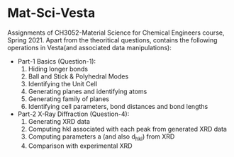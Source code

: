 # Mat-Sci-Vesta
Assignments of CH3052-Material Science for Chemical Engineers course, Spring 2021.
Apart from the theoritical questions, contains the following operations in Vesta(and associated data manipulations):
* Part-1 Basics (Question-1):
  1. Hiding longer bonds
  2. Ball and Stick & Polyhedral Modes
  3. Identifying the Unit Cell
  4. Generating planes and identifying atoms
  5. Generating family of planes
  6. Identifying cell parameters, bond distances and bond lengths
* Part-2 X-Ray Diffraction (Question-4):
  1. Generating XRD data
  2. Computing hkl associated with each peak from generated XRD data
  3. Computing parameters a (and also d<sub>hkl</sub>) from XRD
  4. Comparison with experimental XRD
  
